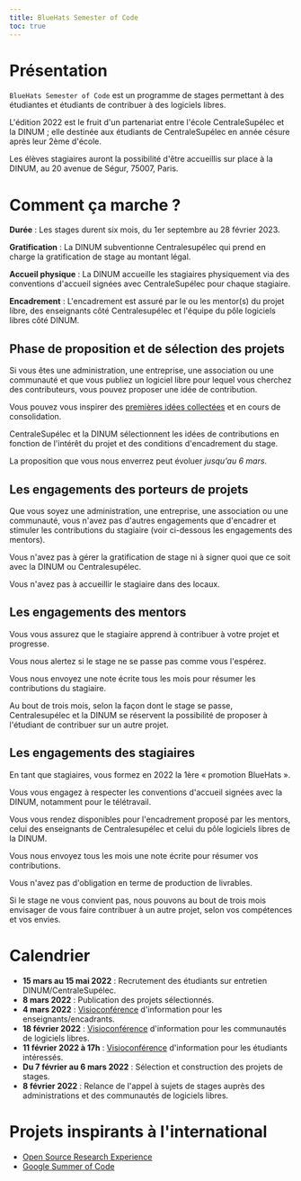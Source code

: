 ```yaml
---
title: BlueHats Semester of Code
toc: true
---
```


# Présentation

`BlueHats Semester of Code` est un programme de stages permettant à des étudiantes et étudiants de contribuer à des logiciels libres.

L'édition 2022 est le fruit d'un partenariat entre l'école CentraleSupélec et la DINUM ; elle destinée aux étudiants de CentraleSupélec en année césure après leur 2ème d'école.

Les élèves stagiaires auront la possibilité d'être accueillis sur place à la DINUM, au 20 avenue de Ségur, 75007, Paris.

# Comment ça marche ?

**Durée** : Les stages durent six mois, du 1er septembre au 28 février 2023.

**Gratification** : La DINUM subventionne Centralesupélec qui prend en charge la gratification de stage au montant légal.

**Accueil physique** : La DINUM accueille les stagiaires physiquement via des conventions d'accueil signées avec CentraleSupélec pour chaque stagiaire.

**Encadrement** : L'encadrement est assuré par le ou les mentor(s) du projet libre, des enseignants côté Centralesupélec et l'équipe du pôle logiciels libres côté DINUM.

## Phase de proposition et de sélection des projets

Si vous êtes une administration, une entreprise, une association ou une communauté et que vous publiez un logiciel libre pour lequel vous cherchez des contributeurs, vous pouvez proposer une idée de contribution.

Vous pouvez vous inspirer des [premières idées collectées](https://github.com/blue-hats/bluehats-soc) et en cours de consolidation.

CentraleSupélec et la DINUM sélectionnent les idées de contributions en fonction de l'intérêt du projet et des conditions d'encadrement du stage.

La proposition que vous nous enverrez peut évoluer *jusqu'au 6 mars*.

## Les engagements des porteurs de projets

Que vous soyez une administration, une entreprise, une association ou une communauté, vous n'avez pas d'autres engagements que d'encadrer et stimuler les contributions du stagiaire (voir ci-dessous les engagements des mentors).

Vous n'avez pas à gérer la gratification de stage ni à signer quoi que ce soit avec la DINUM ou Centralesupélec.

Vous n'avez pas à accueillir le stagiaire dans des locaux.

## Les engagements des mentors

Vous vous assurez que le stagiaire apprend à contribuer à votre projet et progresse.

Vous nous alertez si le stage ne se passe pas comme vous l'espérez.

Vous nous envoyez une note écrite tous les mois pour résumer les contributions du stagiaire.

Au bout de trois mois, selon la façon dont le stage se passe, Centralesupélec et la DINUM se réservent la possibilité de proposer à l'étudiant de contribuer sur un autre projet.

## Les engagements des stagiaires

En tant que stagiaires, vous formez en 2022 la 1ère « promotion BlueHats ».

Vous vous engagez à respecter les conventions d'accueil signées avec la DINUM, notamment pour le télétravail.

Vous vous rendez disponibles pour l'encadrement proposé par les mentors, celui des enseignants de Centralesupélec et celui du pôle logiciels libres de la DINUM.

Vous nous envoyez tous les mois une note écrite pour résumer vos contributions.

Vous n'avez pas d'obligation en terme de production de livrables.

Si le stage ne vous convient pas, nous pouvons au bout de trois mois envisager de vous faire contribuer à un autre projet, selon vos compétences et vos envies.

# Calendrier

- **15 mars au 15 mai 2022** : Recrutement des étudiants sur entretien DINUM/CentraleSupélec.
- **8 mars 2022** : Publication des projets sélectionnés.
- **4 mars 2022** : [Visioconférence](https://webinaire.numerique.gouv.fr//meeting/signin/362/creator/369/hash/84c9902a44b481830388d5d69c808eb669da0a5b) d'information pour les enseignants/encadrants.
- **18 février 2022** : [Visioconférence](https://webinaire.numerique.gouv.fr//meeting/signin/362/creator/369/hash/84c9902a44b481830388d5d69c808eb669da0a5b) d'information pour les communautés de logiciels libres.
- **11 février 2022 à 17h** : [Visioconférence](https://webinaire.numerique.gouv.fr//meeting/signin/362/creator/369/hash/84c9902a44b481830388d5d69c808eb669da0a5b) d'information pour les étudiants intéressés.
- **Du 7 février au 6 mars 2022** : Sélection et construction des projets de stages.
- **8 février 2022** : Relance de l'appel à sujets de stages auprès des administrations et des communautés de logiciels libres.

# Projets inspirants à l'international

- [Open Source Research Experience](https://cross.ucsc.edu/news/news/2021_summerstudents.html)
- [Google Summer of Code](https://summerofcode.withgoogle.com)

